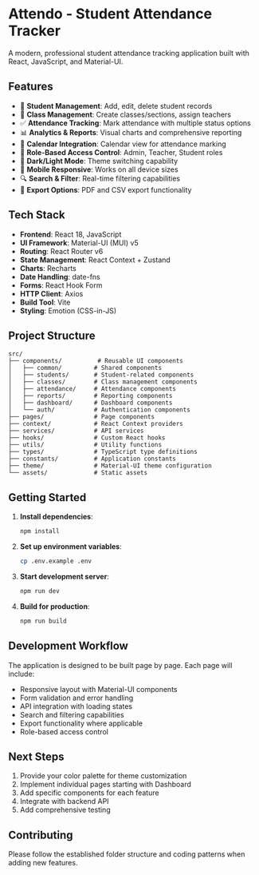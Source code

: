 # Attendo - Student Attendance Tracker

A modern, professional student attendance tracking application built with React, JavaScript, and Material-UI.

## Features

- 👥 **Student Management**: Add, edit, delete student records
- 🏫 **Class Management**: Create classes/sections, assign teachers
- ✅ **Attendance Tracking**: Mark attendance with multiple status options
- 📊 **Analytics & Reports**: Visual charts and comprehensive reporting
- 📅 **Calendar Integration**: Calendar view for attendance marking
- 🔐 **Role-Based Access Control**: Admin, Teacher, Student roles
- 🌙 **Dark/Light Mode**: Theme switching capability
- 📱 **Mobile Responsive**: Works on all device sizes
- 🔍 **Search & Filter**: Real-time filtering capabilities
- 📄 **Export Options**: PDF and CSV export functionality

## Tech Stack

- **Frontend**: React 18, JavaScript
- **UI Framework**: Material-UI (MUI) v5
- **Routing**: React Router v6
- **State Management**: React Context + Zustand
- **Charts**: Recharts
- **Date Handling**: date-fns
- **Forms**: React Hook Form
- **HTTP Client**: Axios
- **Build Tool**: Vite
- **Styling**: Emotion (CSS-in-JS)

## Project Structure

```
src/
├── components/          # Reusable UI components
│   ├── common/         # Shared components
│   ├── students/       # Student-related components
│   ├── classes/        # Class management components
│   ├── attendance/     # Attendance components
│   ├── reports/        # Reporting components
│   ├── dashboard/      # Dashboard components
│   └── auth/           # Authentication components
├── pages/              # Page components
├── context/            # React Context providers
├── services/           # API services
├── hooks/              # Custom React hooks
├── utils/              # Utility functions
├── types/              # TypeScript type definitions
├── constants/          # Application constants
├── theme/              # Material-UI theme configuration
└── assets/             # Static assets
```

## Getting Started

1. **Install dependencies**:

   ```bash
   npm install
   ```

2. **Set up environment variables**:

   ```bash
   cp .env.example .env
   ```

3. **Start development server**:

   ```bash
   npm run dev
   ```

4. **Build for production**:
   ```bash
   npm run build
   ```

## Development Workflow

The application is designed to be built page by page. Each page will include:

- Responsive layout with Material-UI components
- Form validation and error handling
- API integration with loading states
- Search and filtering capabilities
- Export functionality where applicable
- Role-based access control

## Next Steps

1. Provide your color palette for theme customization
2. Implement individual pages starting with Dashboard
3. Add specific components for each feature
4. Integrate with backend API
5. Add comprehensive testing

## Contributing

Please follow the established folder structure and coding patterns when adding new features.
